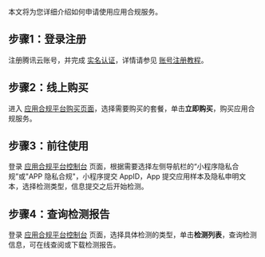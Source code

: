 本文将为您详细介绍如何申请使用应用合规服务。



## 步骤1：登录注册
注册腾讯云账号，并完成 [实名认证](https://cloud.tencent.com/document/product/378/10496)，详情请参见 [账号注册教程](https://cloud.tencent.com/document/product/378/17985)。

## 步骤2：线上购买
进入 [应用合规平台购买页面](https://cloud.tencent.com/product/acp)，选择需要购买的套餐，单击**立即购买**，购买应用合规服务。

## 步骤3：前往使用
登录 [应用合规平台控制台](https://console.cloud.tencent.com/acp) 页面，根据需要选择左侧导航栏的“小程序隐私合规”或"APP 隐私合规"，小程序提交 AppID，App 提交应用样本及隐私申明文本，选择检测类型，信息提交之后开始检测。

## 步骤4：查询检测报告
登录 [应用合规平台控制台](https://console.cloud.tencent.com/acp) 页面，选择具体检测的类型，单击**检测列表**，查询检测信息，可在线查阅或下载检测报告。



